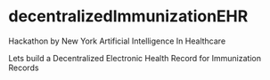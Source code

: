 # decentralizedImmunizationEHR

Hackathon by New York Artificial Intelligence In Healthcare

Lets build a Decentralized Electronic Health Record for Immunization Records
